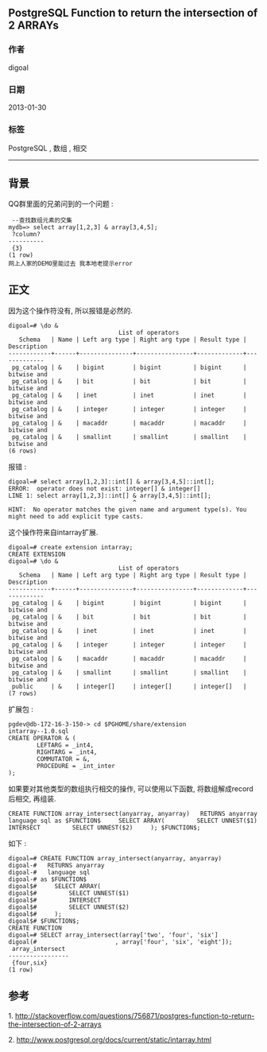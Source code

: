 ## PostgreSQL Function to return the intersection of 2 ARRAYs  
                       
### 作者                        
digoal                       
                         
### 日期                         
2013-01-30                   
                                  
### 标签                  
PostgreSQL , 数组 , 相交    
                  
----                  
                   
## 背景      
QQ群里面的兄弟问到的一个问题 :   
  
```  
 --查找数组元素的交集  
mydb=> select array[1,2,3] & array[3,4,5];  
 ?column?   
----------  
 {3}  
(1 row)  
网上人家的DEMO里能过去 我本地老提示error   
```  
  
## 正文  
因为这个操作符没有, 所以报错是必然的.  
  
```  
digoal=# \do &  
                               List of operators  
   Schema   | Name | Left arg type | Right arg type | Result type | Description   
------------+------+---------------+----------------+-------------+-------------  
 pg_catalog | &    | bigint        | bigint         | bigint      | bitwise and  
 pg_catalog | &    | bit           | bit            | bit         | bitwise and  
 pg_catalog | &    | inet          | inet           | inet        | bitwise and  
 pg_catalog | &    | integer       | integer        | integer     | bitwise and  
 pg_catalog | &    | macaddr       | macaddr        | macaddr     | bitwise and  
 pg_catalog | &    | smallint      | smallint       | smallint    | bitwise and  
(6 rows)  
```  
  
报错 :   
  
```  
digoal=# select array[1,2,3]::int[] & array[3,4,5]::int[];  
ERROR:  operator does not exist: integer[] & integer[]  
LINE 1: select array[1,2,3]::int[] & array[3,4,5]::int[];  
                                   ^  
HINT:  No operator matches the given name and argument type(s). You might need to add explicit type casts.  
```  
  
这个操作符来自intarray扩展.  
  
```  
digoal=# create extension intarray;  
CREATE EXTENSION  
digoal=# \do &  
                               List of operators  
   Schema   | Name | Left arg type | Right arg type | Result type | Description   
------------+------+---------------+----------------+-------------+-------------  
 pg_catalog | &    | bigint        | bigint         | bigint      | bitwise and  
 pg_catalog | &    | bit           | bit            | bit         | bitwise and  
 pg_catalog | &    | inet          | inet           | inet        | bitwise and  
 pg_catalog | &    | integer       | integer        | integer     | bitwise and  
 pg_catalog | &    | macaddr       | macaddr        | macaddr     | bitwise and  
 pg_catalog | &    | smallint      | smallint       | smallint    | bitwise and  
 public     | &    | integer[]     | integer[]      | integer[]   |   
(7 rows)  
```  
  
扩展包 :   
  
```  
pgdev@db-172-16-3-150-> cd $PGHOME/share/extension  
intarray--1.0.sql   
CREATE OPERATOR & (  
        LEFTARG = _int4,  
        RIGHTARG = _int4,  
        COMMUTATOR = &,  
        PROCEDURE = _int_inter  
);  
```  
  
如果要对其他类型的数组执行相交的操作, 可以使用以下函数, 将数组解成record后相交, 再组装.  
  
```  
CREATE FUNCTION array_intersect(anyarray, anyarray)   RETURNS anyarray   language sql as $FUNCTION$     SELECT ARRAY(         SELECT UNNEST($1)         INTERSECT         SELECT UNNEST($2)     ); $FUNCTION$;  
```  
  
如下 :   
  
```  
digoal=# CREATE FUNCTION array_intersect(anyarray, anyarray)  
digoal-#   RETURNS anyarray  
digoal-#   language sql  
digoal-# as $FUNCTION$  
digoal$#     SELECT ARRAY(  
digoal$#         SELECT UNNEST($1)  
digoal$#         INTERSECT  
digoal$#         SELECT UNNEST($2)  
digoal$#     );  
digoal$# $FUNCTION$;  
CREATE FUNCTION  
digoal=# SELECT array_intersect(array['two', 'four', 'six']  
digoal(#                      , array['four', 'six', 'eight']);  
 array_intersect   
-----------------  
 {four,six}  
(1 row)  
```  
  
## 参考  
1\. http://stackoverflow.com/questions/756871/postgres-function-to-return-the-intersection-of-2-arrays  
  
2\. http://www.postgresql.org/docs/current/static/intarray.html  
  
